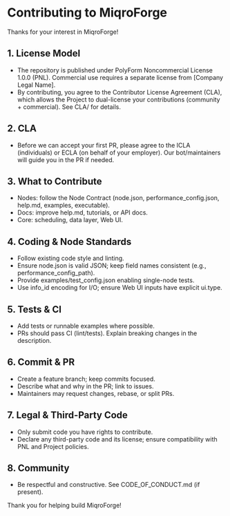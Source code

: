 # Contributing to MiqroForge

Thanks for your interest in MiqroForge!

## 1. License Model
- The repository is published under PolyForm Noncommercial License 1.0.0 (PNL). Commercial use requires a separate license from [Company Legal Name].
- By contributing, you agree to the Contributor License Agreement (CLA), which allows the Project to dual-license your contributions (community + commercial). See CLA/ for details.

## 2. CLA
- Before we can accept your first PR, please agree to the ICLA (individuals) or ECLA (on behalf of your employer). Our bot/maintainers will guide you in the PR if needed.

## 3. What to Contribute
- Nodes: follow the Node Contract (node.json, performance_config.json, help.md, examples, executable).
- Docs: improve help.md, tutorials, or API docs.
- Core: scheduling, data layer, Web UI.

## 4. Coding & Node Standards
- Follow existing code style and linting.
- Ensure node.json is valid JSON; keep field names consistent (e.g., performance_config_path).
- Provide examples/test_config.json enabling single-node tests.
- Use info_id encoding for I/O; ensure Web UI inputs have explicit ui.type.

## 5. Tests & CI
- Add tests or runnable examples where possible.
- PRs should pass CI (lint/tests). Explain breaking changes in the description.

## 6. Commit & PR
- Create a feature branch; keep commits focused.
- Describe what and why in the PR; link to issues.
- Maintainers may request changes, rebase, or split PRs.

## 7. Legal & Third-Party Code
- Only submit code you have rights to contribute.
- Declare any third-party code and its license; ensure compatibility with PNL and Project policies.

## 8. Community
- Be respectful and constructive. See CODE_OF_CONDUCT.md (if present).

Thank you for helping build MiqroForge!